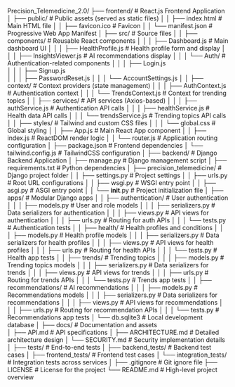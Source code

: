 Precision_Telemedicine_2.0/
├── frontend/                     # React.js Frontend Application
│   ├── public/                   # Public assets (served as static files)
│   │   ├── index.html            # Main HTML file
│   │   ├── favicon.ico           # Favicon
│   │   └── manifest.json         # Progressive Web App Manifest
│   ├── src/                      # Source files
│   │   ├── components/           # Reusable React components
│   │   │   ├── Dashboard.js      # Main dashboard UI
│   │   │   ├── HealthProfile.js  # Health profile form and display
│   │   │   ├── InsightsViewer.js # AI recommendations display
│   │   │   └── Auth/             # Authentication-related components
│   │   │       ├── Login.js      
│   │   │       ├── Signup.js     
│   │   │       ├── PasswordReset.js
│   │   │       └── AccountSettings.js
│   │   ├── context/              # Context providers (state management)
│   │   │   ├── AuthContext.js    # Authentication context
│   │   │   └── TrendsContext.js  # Context for trending topics
│   │   ├── services/             # API services (Axios-based)
│   │   │   ├── authService.js    # Authentication API calls
│   │   │   ├── healthService.js  # Health data API calls
│   │   │   └── trendsService.js  # Trending topics API calls
│   │   ├── styles/               # Tailwind and custom CSS files
│   │   │   └── global.css        # Global styling
│   │   ├── App.js                # Main React App component
│   │   ├── index.js              # ReactDOM render logic
│   │   └── router.js             # Application routing configuration
│   ├── package.json              # Frontend dependencies
│   └── tailwind.config.js        # TailwindCSS configuration
│
├── backend/                      # Django Backend Application
│   ├── manage.py                 # Django management script
│   ├── requirements.txt          # Python dependencies
│   ├── precision_telemedicine/   # Django project folder
│   │   ├── settings.py           # Project settings
│   │   ├── urls.py               # Root URL configurations
│   │   ├── wsgi.py               # WSGI entry point
│   │   ├── asgi.py               # ASGI entry point
│   │   └── __init__.py           # Project initialization file
│   ├── apps/                     # Modular Django apps
│   │   ├── authentication/       # User authentication
│   │   │   ├── models.py         # User and role models
│   │   │   ├── serializers.py    # Data serializers for authentication
│   │   │   ├── views.py          # API views for authentication
│   │   │   ├── urls.py           # Routing for auth APIs
│   │   │   └── tests.py          # Authentication tests
│   │   ├── health/               # Health profiles and conditions
│   │   │   ├── models.py         # Health profile models
│   │   │   ├── serializers.py    # Data serializers for health profiles
│   │   │   ├── views.py          # API views for health profiles
│   │   │   ├── urls.py           # Routing for health APIs
│   │   │   └── tests.py          # Health app tests
│   │   ├── trends/               # Trending topics
│   │   │   ├── models.py         # Trending topics models
│   │   │   ├── serializers.py    # Data serializers for trends
│   │   │   ├── views.py          # API views for trends
│   │   │   ├── urls.py           # Routing for trends APIs
│   │   │   └── tests.py          # Trends app tests
│   │   ├── recommendations/      # AI recommendations
│   │   │   ├── models.py         # Recommendations models
│   │   │   ├── serializers.py    # Data serializers for recommendations
│   │   │   ├── views.py          # API views for recommendations
│   │   │   ├── urls.py           # Routing for recommendation APIs
│   │   │   └── tests.py          # Recommendations app tests
│   └── db.sqlite3                # Local development database
│
├── docs/                         # Documentation and assets         
│   ├── API.md                    # API specifications
│   ├── ARCHITECTURE.md           # Detailed architecture design
│   └── SECURITY.md               # Security implementation details
│
├── tests/                        # End-to-end tests
│   ├── backend_tests/            # Backend test cases
│   ├── frontend_tests/           # Frontend test cases
│   └── integration_tests/        # Integration tests across services
│
├── .gitignore                    # Git ignore file
├── LICENSE                       # License for the project
└── README.md                     # High-level project overview